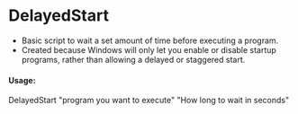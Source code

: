 # DelayedStart
+ Basic script to wait a set amount of time before executing a program.
+ Created because Windows will only let you enable or disable startup programs, rather than allowing a delayed or staggered start.
#### Usage:

DelayedStart "program you want to execute" "How long to wait in seconds"
